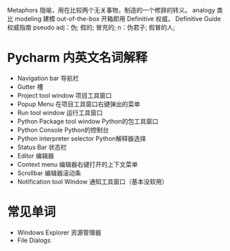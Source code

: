 Metaphors 隐喻，用在比较两个无关事物，制造的一个修辞的转义。
analogy 类比
modeling 建模
out-of-the-box 开箱即用
Definitive 权威， Definitive Guide 权威指南
pseudo adj：伪; 假的; 冒充的; n：伪君子; 假冒的人;


# Pycharm 内英文名词解释
- Navigation bar 导航栏
- Gutter 槽
- Project tool window 项目工具窗口
- Popup Menu 在项目工具窗口右键弹出的菜单
- Run tool window 运行工具窗口
- Python Package tool window Python的包工具窗口
- Python Console Python的控制台
- Python interpreter selector Python解释器选择
- Status Bar 状态栏
- Editor 编辑器
- Context menu 编辑器右键打开的上下文菜单
- Scrollbar 编辑器滚动条
- Notification tool Window 通知工具窗口（基本没软用）


# 常见单词
- Windows Explorer 资源管理器
- File Dialogs
